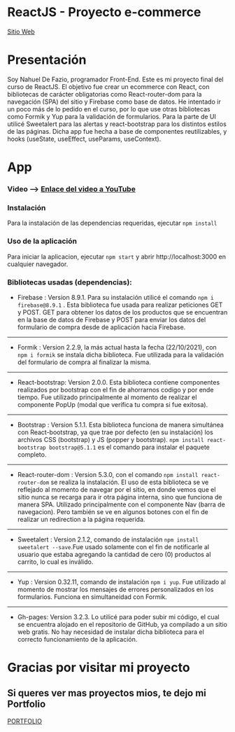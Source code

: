 # ReactJS - Proyecto e-commerce

[Sitio Web](https://nahueldefazio.github.io/ecommerce-De_Fazio/)

# Presentación

Soy Nahuel De Fazio, programador Front-End. Este es mi proyecto final del curso de ReactJS. El objetivo fue crear un
ecommerce con React, con bibliotecas de carácter obligatorias como React-router-dom para la navegación (SPA) del sitio y
Firebase como base de datos. He intentado ir un poco más de lo pedido en el curso, por lo que use otras bibliotecas como
Formik y Yup para la validación de formularios. Para la parte de UI utilicé Sweetalert para las alertas y
react-bootstrap para los distintos estilos de las páginas. Dicha app fue hecha a base de componentes reutilizables,
y hooks (useState, useEffect, useParams, useContext).

# App

### Video --> [Enlace del video a YouTube](https://www.youtube.com/watch?v=mfuIqNLWb6w)



### Instalación

Para la instalación de las dependencias requeridas, ejecutar `npm install`

### Uso de la aplicación

Para iniciar la aplicacion, ejecutar `npm start` y abrir http://localhost:3000 en cualquier navegador.

### Bibliotecas usadas (dependencias):

- Firebase : Version 8.9.1. Para su instalación utilicé el comando `npm i firebase@8.9.1` . Esta biblioteca fue usada
  para realizar peticiones GET y POST. GET para obtener los datos de los productos que se encuentran en la base de datos
  de Firebase y POST para enviar los datos del formulario de compra desde de aplicación hacia Firebase.

- ---

- Formik : Version 2.2.9, la más actual hasta la fecha (22/10/2021), con `npm i formik` se instala dicha biblioteca. Fue
  utilizada para la validación del formulario de compra al finalizar la misma.

- ---

- React-bootstrap: Version 2.0.0. Esta biblioteca contiene componentes realizados por bootstrap con el fin de ahorrarnos
  codigo y por ende tiempo. Fue utilizado principalmente al momento de realizar el componente PopUp (modal que verífica
  tu compra si fue exitosa).

- ---

- Bootstrap : Version 5.1.1. Esta biblioteca funciona de manera simultánea con React-bootstrap, ya que trae por
  defecto (en su instalación) los archivos CSS (bootstrap) y JS (popper y bootstrap).
  `npm install react-bootstrap bootstrap@5.1.1` es el comando para instalar el paquete completo.

- ---

- React-router-dom : Version 5.3.0, con el comando `npm install react-router-dom` se realiza la instalación. El uso de
  esta biblioteca se ve reflejado al momento de navegar por el sitio, en donde vemos que el sitio nunca se recarga para
  ir otra página interna, sino que funciona de manera SPA. Utilizado principalmente con el componente Nav (barra de
  navegacion). Pero también se ve en algunos botones con el fin de realizar un redirection a la página requerida.

- ---

- Sweetalert : Version 2.1.2, comando de instalación `npm install sweetalert --save`.Fue usado solamente con el fin de
  notificarle al usuario que estaba agregando la cantidad de cero (0) productos al carrito, lo cual es inválido.

- ---

- Yup : Version 0.32.11, comando de instalación `npm i yup`. Fue utilizado al momento de mostrar los mensajes de errores
  personalizados en los formularios. Funciona en simultaneidad con Formik.

- ---

- Gh-pages: Version 3.2.3. Lo utilicé para poder subir mi código, el cual se encuentra alojado en el repositorio de
  GitHub, ya compilado a un sitio web gratis. No hay necesidad de instalar dicha biblioteca para el correcto funcionamiento
  de la aplicación.


# Gracias por visitar mi proyecto 

## Si queres ver mas proyectos mios, te dejo mi Portfolio 
[PORTFOLIO](https://nahueldefazio.github.io/Portfolio/)





